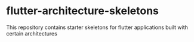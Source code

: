 # flutter-architecture-skeletons
This repository contains starter skeletons for flutter applications built with certain architectures
